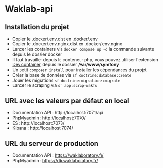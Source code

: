 # Waklab-api

## Installation du projet

- Copier le .docker/.env.dist en .docker/.env
- Copier le .docker/.env.nginx.dist en .docker/.env.nginx
- Lancer les containers via ```docker compose up -d``` la commande suivante depuis le dossier docker
- Il faut travailler depuis le conteneur php, vous pouvez utiliser l'extension [Dev container](https://marketplace.visualstudio.com/items?itemName=ms-vscode-remote.remote-containers), depuis le dossier **/var/www/symfony**
- Un petit ```composer install``` pour installer les dépendances du projet
- Créer la base de données via  ```sf doctrine:database:create```
- Jouer les migrations ```sf doctrine:migrations:migrate```
- Lancer le scraping via ```sf app:scrap-wakfu```

## URL avec les valeurs par défaut en local

- Documentation API : http://localhost:7071/api
- PhpMyadmin : http://localhost:7070/
- ES : http://localhost:7073/
- Kibana : http://localhost:7074/

## URL du serveur de production

- Documentation API : https://waklaboratory.fr/
- PhpMyadmin : https://db.waklaboratory.fr/
